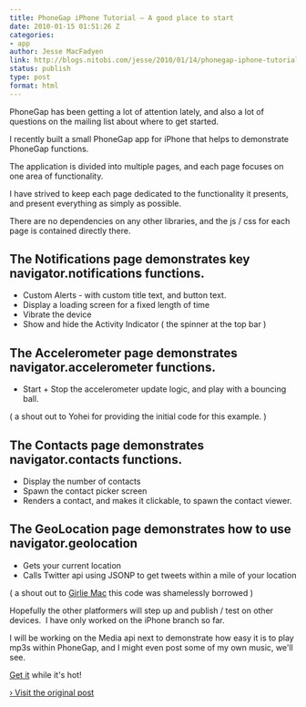 ```yaml
---
title: PhoneGap iPhone Tutorial – A good place to start
date: 2010-01-15 01:51:26 Z
categories:
- app
author: Jesse MacFadyen
link: http://blogs.nitobi.com/jesse/2010/01/14/phonegap-iphone-tutorial-a-good-place-to-start/
status: publish
type: post
format: html
---
```


PhoneGap has been getting a lot of attention lately, and also a lot of questions on the mailing list about where to get started.

I recently built a small PhoneGap app for iPhone that helps to demonstrate PhoneGap functions.

The application is divided into multiple pages, and each page focuses on one area of functionality.

I have strived to keep each page dedicated to the functionality it presents, and present everything as simply as possible.

There are no dependencies on any other libraries, and the js / css for each page is contained directly there.

## The Notifications page demonstrates key navigator.notifications functions.

* Custom Alerts - with custom title text, and button text.
* Display a loading screen for a fixed length of time
* Vibrate the device
* Show and hide the Activity Indicator ( the spinner at the top bar )

## The Accelerometer page demonstrates navigator.accelerometer functions.

* Start + Stop the accelerometer update logic, and play with a bouncing ball.

( a shout out to Yohei for providing the initial code for this example. )

## The Contacts page demonstrates navigator.contacts functions.

* Display the number of contacts
* Spawn the contact picker screen
* Renders a contact, and makes it clickable, to spawn the contact viewer.

## The GeoLocation page demonstrates how to use navigator.geolocation

* Gets your current location
* Calls Twitter api using JSONP to get tweets within a mile of your location

( a shout out to [Girlie Mac](http://girliemac.com/blog/) this code was shamelessly borrowed )

Hopefully the other platformers will step up and publish / test on other devices.  I have only worked on the iPhone branch so far.

I will be working on the Media api next to demonstrate how easy it is to play mp3s within PhoneGap, and I might even post some of my own music, we'll see.

[Get it](http://github.com/phonegap/phonegap-iphone) while it's hot!

[› Visit the original post](http://blogs.nitobi.com/jesse/2010/01/14/phonegap-iphone-tutorial-a-good-place-to-start/)
